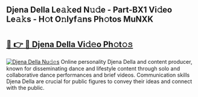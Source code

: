 ## Djena Della Le𝚊𝚔ed N𝚞𝚍e - Part-BX1 Vi𝚍eo Le𝚊𝚔s - H𝚘t O𝚗lyf𝚊ns Ph𝚘tos MuNXK

# <h2><a href="http://hf4c5l.feru.top/?c=Djena+Della">🔗 👉 🔴 Djena Della Vi𝚍𝚎o Ph𝚘t𝚘𝚜</a></h2>

[![Djena Della Nu𝚍𝚎s](https://i.imgur.com/0TWrTi3.gif)](http://hf4c5l.feru.top/?c=Djena+Della)
Online personality Djena Della and content producer, known for disseminating dance and lifestyle content through solo and collaborative dance performances and brief videos. Communication skills Djena Della are crucial for public figures to convey their ideas and connect with the public. 
